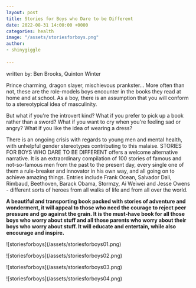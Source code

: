 ```yaml
---
layout: post
title: Stories for Boys who Dare to be Different
date: 2022-08-31 14:00:00 +0000
categories: health
image: "/assets/storiesforboys.png"
author:
- shinygiggle

---
```

written by: Ben Brooks, Quinton Winter

Prince charming, dragon slayer, mischievous prankster... More often than not, these are the role-models boys encounter in the books they read at home and at school. As a boy, there is an assumption that you will conform to a stereotypical idea of masculinity.

But what if you're the introvert kind? What if you prefer to pick up a book rather than a sword? What if you want to cry when you're feeling sad or angry? What if you like the idea of wearing a dress?

There is an ongoing crisis with regards to young men and mental health, with unhelpful gender stereotypes contributing to this malaise. STORIES FOR BOYS WHO DARE TO BE DIFFERENT offers a welcome alternative narrative. It is an extraordinary compilation of 100 stories of famous and not-so-famous men from the past to the present day, every single one of them a rule-breaker and innovator in his own way, and all going on to achieve amazing things. Entries include Frank Ocean, Salvador Dali, Rimbaud, Beethoven, Barack Obama, Stormzy, Ai Weiwei and Jesse Owens - different sorts of heroes from all walks of life and from all over the world.

**A beautiful and transporting book packed with stories of adventure and wonderment, it will appeal to those who need the courage to reject peer pressure and go against the grain. It is the must-have book for all those boys who worry about stuff and all those parents who worry about their boys who worry about stuff. It will educate and entertain, while also encourage and inspire.**

![storiesforboys\](/assets/storiesforboys01.png)

![storiesforboys\](/assets/storiesforboys02.png)

![storiesforboys\](/assets/storiesforboys03.png)

![storiesforboys\](/assets/storiesforboys04.png)

